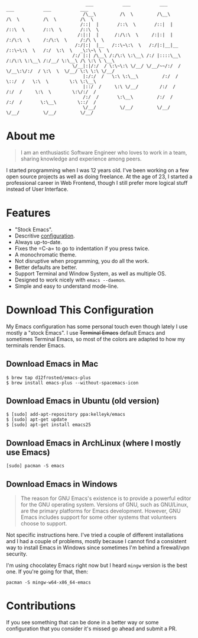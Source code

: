                                   ___           ___           ___           ___           ___           ___
                                 /\__\         /\  \         /\__\         /\  \         /\  \         /\  \
                                /::|  |       /::\  \       /::|  |       /::\  \       /::\  \       /::\  \
                               /:|:|  |      /:/\:\  \     /:|:|  |      /:/\:\  \     /:/\:\  \     /:/\ \  \
                              /:/|:|  |__   /::\~\:\  \   /:/|:|__|__   /::\~\:\  \   /:/  \:\  \   _\:\~\ \  \
                             /:/ |:| /\__\ /:/\:\ \:\__\ /:/ |::::\__\ /:/\:\ \:\__\ /:/__/ \:\__\ /\ \:\ \ \__\
                             \/__|:|/:/  / \:\~\:\ \/__/ \/__/~~/:/  / \/__\:\/:/  / \:\  \  \/__/ \:\ \:\ \/__/
                                 |:/:/  /   \:\ \:\__\         /:/  /       \::/  /   \:\  \        \:\ \:\__\
                                 |::/  /     \:\ \/__/        /:/  /        /:/  /     \:\  \        \:\/:/  /
                                 /:/  /       \:\__\         /:/  /        /:/  /       \:\__\        \::/  /
                                 \/__/         \/__/         \/__/         \/__/         \/__/         \/__/

# About me

> I am an enthusiastic Software Engineer who loves to work in a team, sharing knowledge and experience among peers.

I started programming when I was 12 years old. I've been working on a few open source projects as well as doing
freelance. At the age of 23, I started a professional career in Web Frontend, though I still prefer more logical stuff
instead of User Interface.

# Features

- "Stock Emacs".
- Descritive [configuration](nemacs.org).
- Always up-to-date.
- Fixes the =C-a= to go to indentation if you press twice.
- A monochromatic theme.
- Not disruptive when programming, you do all the work.
- Better defaults are better.
- Support Terminal and Window System, as well as multiple OS.
- Designed to work nicely with `emacs --daemon`.
- Simple and easy to understand mode-line.

# Download This Configuration

My Emacs configuration has some personal touch even though lately I use mostly a "stock Emacs". I use ~~Terminal Emacs~~
default Emacs and sometimes Terminal Emacs, so most of the colors are adapted to how my terminals render Emacs.

## Download Emacs in Mac

```
$ brew tap d12frosted/emacs-plus
$ brew install emacs-plus --without-spacemacs-icon
```

## Download Emacs in Ubuntu (old version)

```
$ [sudo] add-apt-repository ppa:kelleyk/emacs
$ [sudo] apt-get update
$ [sudo] apt-get install emacs25
```

## Download Emacs in ArchLinux (where I mostly use Emacs)

```
[sudo] pacman -S emacs
```

## Download Emacs in Windows

> The reason for GNU Emacs's existence is to provide a powerful editor for the GNU operating system. Versions of GNU,
> such as GNU/Linux, are the primary platforms for Emacs development.
> However, GNU Emacs includes support for some other systems that volunteers choose to support.

Not specific instructions here. I've tried a couple of different installations and I had a couple of problems, mostly
because I cannot find a consistent way to install Emacs in Windows since sometimes I'm behind a firewall/vpn security.

I'm using chocolatey Emacs right now but I heard `mingw` version is the best one. If you're going for that, then:

```
pacman -S mingw-w64-x86_64-emacs
```

# Contributions

If you see something that can be done in a better way or some configuration that you consider it's missed go ahead and
submit a PR.
